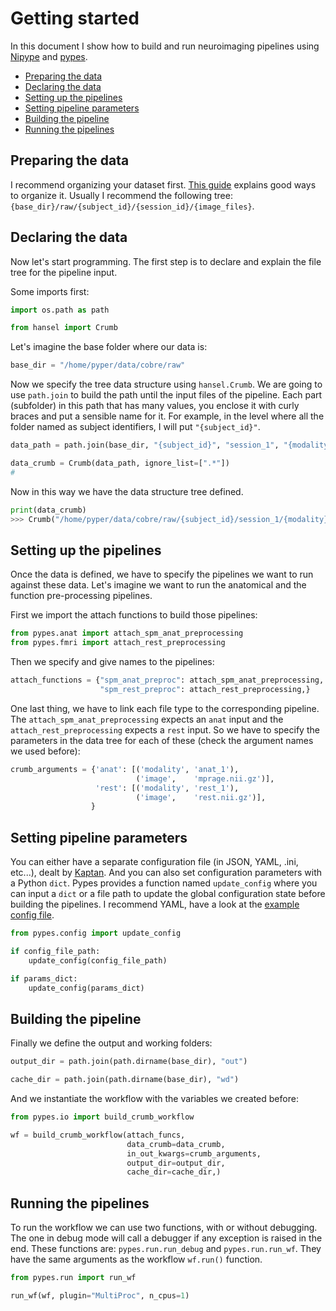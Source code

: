 # Getting started

In this document I show how to build and run neuroimaging pipelines using [Nipype](http://nipype.readthedocs.io) and [pypes](https://github.com/Neurita/pypes).


<!-- TOC depthFrom:2 depthTo:6 withLinks:1 updateOnSave:1 orderedList:0 -->

- [Preparing the data](#preparing-the-data)
- [Declaring the data](#declaring-the-data)
- [Setting up the pipelines](#setting-up-the-pipelines)
- [Setting pipeline parameters](#setting-pipeline-parameters)
- [Building the pipeline](#building-the-pipeline)
- [Running the pipelines](#running-the-pipelines)

<!-- /TOC -->

## Preparing the data
I recommend organizing your dataset first. [This guide](http://miykael.github.io/nipype-beginner-s-guide/prepareData.html) explains good ways to organize it. Usually I recommend the following tree: `{base_dir}/raw/{subject_id}/{session_id}/{image_files}`.

## Declaring the data
Now let's start programming. The first step is to declare and explain the file tree for the pipeline input.

Some imports first:

```python
import os.path as path

from hansel import Crumb
```

Let's imagine the base folder where our data is:

```python
base_dir = "/home/pyper/data/cobre/raw"
```

Now we specify the tree data structure using `hansel.Crumb`.
We are going to use `path.join` to build the path until the input files of the pipeline. Each part (subfolder) in this path that has many values, you enclose it with curly braces and put a sensible name for it. For example, in the level where all the folder named as subject identifiers, I will put `"{subject_id}"`.

```python
data_path = path.join(base_dir, "{subject_id}", "session_1", "{modality}", "{image}")

data_crumb = Crumb(data_path, ignore_list=[".*"])
#
```

Now in this way we have the data structure tree defined.
```python
print(data_crumb)
>>> Crumb("/home/pyper/data/cobre/raw/{subject_id}/session_1/{modality}/{image}")
```

## Setting up the pipelines

Once the data is defined, we have to specify the pipelines we want to run against these data. Let's imagine we want to run the anatomical and the function pre-processing pipelines.

First we import the attach functions to build those pipelines:

```python
from pypes.anat import attach_spm_anat_preprocessing
from pypes.fmri import attach_rest_preprocessing
```

Then we specify and give names to the pipelines:

```python
attach_functions = {"spm_anat_preproc": attach_spm_anat_preprocessing,
                    "spm_rest_preproc": attach_rest_preprocessing,}

```

One last thing, we have to link each file type to the corresponding pipeline. The `attach_spm_anat_preprocessing` expects an `anat` input and the `attach_rest_preprocessing` expects a `rest` input. So we have to specify the parameters in the data tree for each of these (check the argument names we used before):

```python
crumb_arguments = {'anat': [('modality', 'anat_1'),
                            ('image',    'mprage.nii.gz')],
                   'rest': [('modality', 'rest_1'),
                            ('image',    'rest.nii.gz')],
                  }
```

## Setting pipeline parameters

You can either have a separate configuration file (in JSON, YAML, .ini, etc...), dealt by [Kaptan](https://github.com/emre/kaptan). And you can also set configuration parameters with a Python `dict`.
Pypes provides a function named `update_config` where you can input a `dict` or a file path to update the global configuration state before building the pipelines.
I recommend YAML, have a look at the [example config file](https://github.com/Neurita/pypes/blob/master/pypes_config.yml).

```python
from pypes.config import update_config

if config_file_path:
    update_config(config_file_path)

if params_dict:
    update_config(params_dict)
```

## Building the pipeline

Finally we define the output and working folders:

```python
output_dir = path.join(path.dirname(base_dir), "out")

cache_dir = path.join(path.dirname(base_dir), "wd")
```

And we instantiate the workflow with the variables we created before:

```python
from pypes.io import build_crumb_workflow

wf = build_crumb_workflow(attach_funcs,
                          data_crumb=data_crumb,
                          in_out_kwargs=crumb_arguments,
                          output_dir=output_dir,
                          cache_dir=cache_dir,)
```

## Running the pipelines

To run the workflow we can use two functions, with or without debugging.
The one in debug mode will call a debugger if any exception is raised in the end. These functions are: `pypes.run.run_debug` and `pypes.run.run_wf`.
They have the same arguments as the workflow `wf.run()` function.

```python
from pypes.run import run_wf

run_wf(wf, plugin="MultiProc", n_cpus=1)
```
